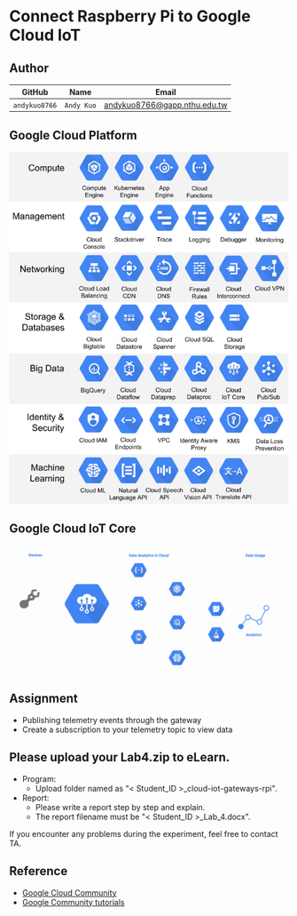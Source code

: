 # Connect Raspberry Pi to Google Cloud IoT

## Author
 GitHub | Name | Email 
 :-----------: | :---: | :---: 
 `andykuo8766` | `Andy Kuo` | andykuo8766@gapp.nthu.edu.tw 
 
## Google Cloud Platform
![image](https://github.com/andykuo8766/GCP_Pi/blob/main/Pictures/GCP.png)

## Google Cloud IoT Core
![image](https://github.com/andykuo8766/GCP_Pi/blob/main/Pictures/Cloud_IoT.gif)

## Assignment

* Publishing telemetry events through the gateway
* Create a subscription to your telemetry topic to view data

## Please upload your Lab4.zip to eLearn. 

* Program:
    * Upload folder named as "< Student_ID >_cloud-iot-gateways-rpi".
* Report:
    * Please write a report step by step and explain.
    * The report filename must be "< Student_ID >_Lab_4.docx".

If you encounter any problems during the experiment, feel free to contact TA.

## Reference
* [Google Cloud Community](https://github.com/GoogleCloudPlatform/community)
* [Google Community tutorials](https://cloud.google.com/community/tutorials/cloud-iot-gateways-rpi)
